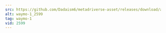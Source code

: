 ```yaml
---
src: https://github.com/Dadaism6/metadriverse-asset/releases/download/assetsv1.0.1/waymo-1_2599.mp4
alt: waymo-1_2599
tag: waymo-1
vid: 2599
---
```

